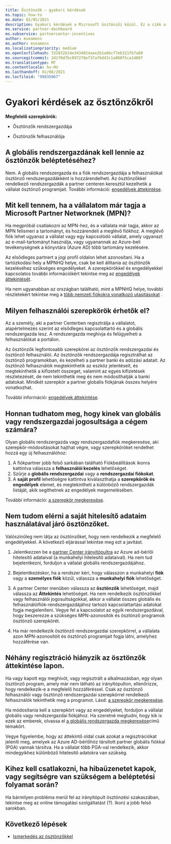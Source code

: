 ```yaml
---
title: Ösztönzők – gyakori kérdések
ms.topic: how-to
ms.date: 02/05/2021
description: Gyakori kérdések a Microsoft ösztönzői közül. Ez a cikk a felhasználói szerepkörökkel, a regisztrálással, illetve a hibaüzenetek elvégzésével kapcsolatos kérdéseket tartalmaz.
ms.service: partner-dashboard
ms.subservice: partnercenter-incentives
author: mseamons
ms.author: mseamons
ms.localizationpriority: medium
ms.openlocfilehash: 332832b14e3434824aee2b1a6bcf7eb321fb7a60
ms.sourcegitcommit: 2d1f0d7bc897278ef37af6d43c1a088f5ca14807
ms.translationtype: MT
ms.contentlocale: hu-HU
ms.lasthandoff: 02/08/2021
ms.locfileid: "99835067"
---
```

# <a name="frequently-asked-questions-on-incentives"></a>Gyakori kérdések az ösztönzőkről

**Megfelelő szerepkörök:**

- Ösztönzők rendszergazdája

- Ösztönzők felhasználója

## <a name="do-i-need-to-be-the-global-admin-to-enroll-in-incentives"></a>A globális rendszergazdának kell lennie az ösztönzők beléptetéséhez?

Nem. A globális rendszergazda és a fiók rendszergazdája a felhasználókat ösztönző rendszergazdákként is hozzárendelheti. Az ösztönzőkkel rendelkező rendszergazdák a partner centeren keresztül kezelhetik a vállalat ösztönző programjait. További információ: [engedélyek áttekintése](permissions-overview.md).

## <a name="what-do-i-need-to-do-if-i-find-my-company-is-already-a-member-of-the-microsoft-partner-network-mpn"></a>Mit kell tennem, ha a vállalatom már tagja a Microsoft Partner Networknek (MPN)?

Ha megpróbál csatlakozni az MPN-hez, és a vállalata már tagja, akkor az MPN felismeri a tartományt, és hozzárendeli a meglévő fiókhoz. A meglévő fiók lehet ugyanaz a vállalat vagy egy kapcsolódó vállalat, amely ugyanazt az e-mail-tartományt használja, vagy ugyanannak az Azure-beli tevékenységnek a könyvtára (Azure AD) több tartomány kezelésére.

Az elsődleges partnert a jogi profil oldalon lehet azonosítani. Ha a tartózkodási hely a MPNHQ helye, csak be kell állítania az ösztönzők kezeléséhez szükséges engedélyeket. A szerepkörökkel és engedélyekkel kapcsolatos további információkért tekintse meg az [engedélyek áttekintését](permissions-overview.md).

Ha nem ugyanabban az országban található, mint a MPNHQ helye, további részletekért tekintse meg a [több nemzeti fiókokra vonatkozó utasításokat](https://support.microsoft.com/help/4515619/special-considerations-for-multi-national-partners-joining-the-microso) .

## <a name="what-user-roles-are-available"></a>Milyen felhasználói szerepkörök érhetők el?

Az a személy, aki a partner Centerben regisztrálja a vállalatot, alapértelmezés szerint az elsődleges kapcsolattartó és a globális rendszergazda lesz. A rendszergazda meghívja és felügyelheti a felhasználókat a portálon.

Az ösztönzők legfontosabb szerepkörei az ösztönzők rendszergazdai és ösztönző felhasználói. Az ösztönzők rendszergazdája regisztrálhat az ösztönző programokban, és kezelheti a partner banki és adózási adatait. Az ösztönző felhasználók megtekinthetik az eszköz jelentéseit, és megtekinthetik a kifizetett összeget, valamint az egyes kifizetések részletezését, de nem tekinthetik meg és nem módosíthatják a banki adatokat. Mindkét szerepkör a partner globális fiókjának összes helyére vonatkozhat.

További információ: [engedélyek áttekintése](permissions-overview.md).

## <a name="how-can-i-find-out-who-has-global-or-account-admin-rights-for-my-company"></a>Honnan tudhatom meg, hogy kinek van globális vagy rendszergazdai jogosultsága a cégem számára?

Olyan globális rendszergazda vagy rendszergazdafiók megkeresése, aki szerepkör-módosításokat hajthat végre, vagy szerepköröket rendelhet hozzá egy új felhasználóhoz:

1. A fiókpartner jobb felső sarkában található Fiókbeállítások ikonra kattintva válassza a **felhasználói kezelés** lehetőséget.
2. Szűrje a **globális rendszergazdai** vagy a **rendszergazdai fiókokat**.
3. A **saját profil** lehetőségre kattintva kiválaszthatja a **szerepkörök és engedélyek** elemet, és megtekintheti a különböző rendszergazdák listáját, akik segíthetnek az engedélyek megemelésében.
 
További információ: [a szerepkör megkeresése](find-your-role.md).  

## <a name="i-cant-access-incentives-using-my-credentials"></a>Nem tudom elérni a saját hitelesítő adataim használatával járó ösztönzőket.

Valószínűleg nem látja az ösztönzőket, hogy nem rendelkezik a megfelelő engedélyekkel. A következő eljárással tekintse meg ezt a javítást.

1. Jelentkezzen be a [partner Center irányítópultra](https://partner.microsoft.com/dashboard/) az Azure ad-bérlői hitelesítő adataival (a munkahelyi hitelesítő adataival). Ha nem tud bejelentkezni, forduljon a vállalat globális rendszergazdájához.

2. Bejelentkezéskor, ha a rendszer kéri, hogy válasszon a munkahelyi **fiók** vagy a **személyes fiók** közül, válassza a **munkahelyi fiók** lehetőséget.

3. A partner Center menüben válassza az **ösztönzők** lehetőséget, majd válassza az **Áttekintés** lehetőséget. Ha nem rendelkezik ösztönzőkkel vagy felhasználói jogosultságokkal, akkor a vállalat összes globális és felhasználóifiók-rendszergazdájához tartozó kapcsolattartási adatokat fogja megjeleníteni. Vegye fel a kapcsolatot az egyik rendszergazdával, hogy beszerezze a szükséges MPN-azonosítók és ösztönző programok ösztönző szerepkörét.

4. Ha már rendelkezik ösztönző rendszergazdai szerepkörrel, a vállalata azon MPN-azonosítóit és ösztönző programjait fogja látni, amelyhez hozzáférése van.

## <a name="some-enrollments-are-missing-from-the-incentives-overview-page"></a>Néhány regisztráció hiányzik az ösztönzők áttekintése lapon.

Ha vagy kapott egy meghívót, vagy regisztrált a alkalmazásban, egy olyan ösztönző program, amely már nem látható az irányítópulton, ellenőrizze, hogy rendelkezik-e a megfelelő hozzáféréssel. Csak az ösztönző felhasználói vagy ösztönző rendszergazdai szerepkörrel rendelkező felhasználók tekinthetik meg a programot. Lásd: [a szerepkör megkeresése](https://docs.microsoft.com/partner-center/find-your-role).

Ha módosítania kell a szerepkört vagy az engedélyeket, forduljon a vállalat globális vagy rendszergazdai fiókjához. Ha szeretné megtudni, hogy kik is ezek az emberek, olvassa el [a globális rendszergazda megkeresése](https://docs.microsoft.com/partner-center/find-your-role#find-your-global-admin)című témakört.

Vegye figyelembe, hogy az áttekintő oldal csak azokat a regisztrációkat jeleníti meg, amelyek az Azure AD-bérlőhöz társított partner globális fiókkal (PGA) vannak társítva. Ha a vállalat több PGA-val rendelkezik, akkor mindegyikhez különböző hitelesítő adatokra van szükség.

## <a name="who-should-i-contact-if-i-get-an-error-message-or-need-help-during-the-enrollment-process"></a>Kihez kell csatlakozni, ha hibaüzenetet kapok, vagy segítségre van szükségem a beléptetési folyamat során?

Ha bármilyen probléma merül fel az irányítópult ösztönzési szakaszában, tekintse meg az online támogatási szolgáltatást (?). Ikon) a jobb felső sarokban.

## <a name="next-steps"></a>Következő lépések

- [Ismerkedés az ösztönzőkkel](incentives-get-started-intro.md)
